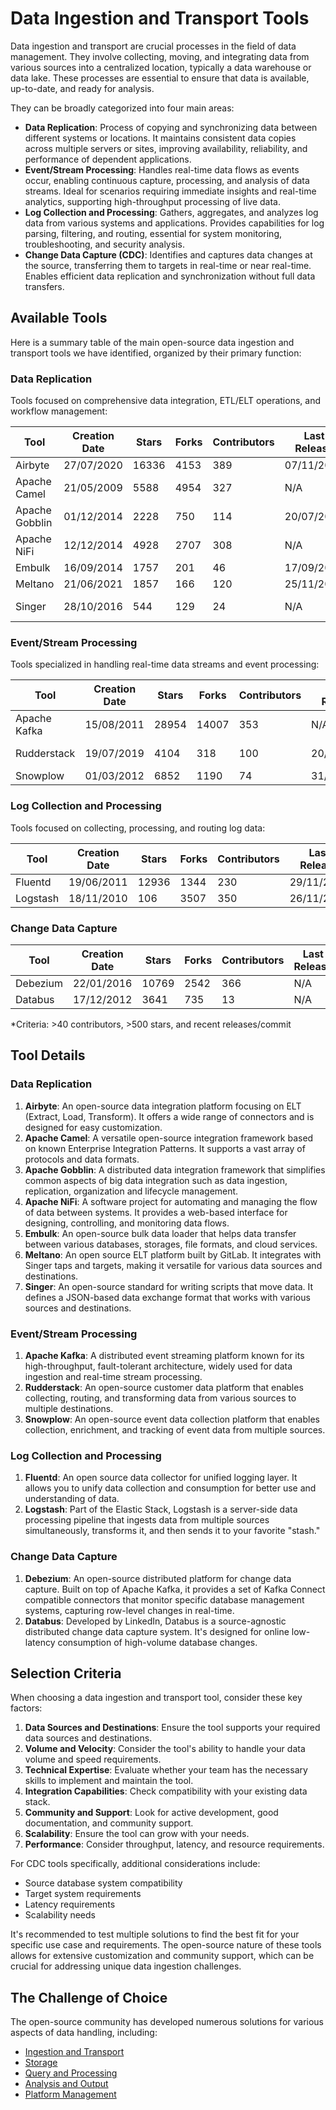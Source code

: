 # Data Ingestion and Transport Tools

Data ingestion and transport are crucial processes in the field of data management. They involve collecting, moving, and integrating data from various sources into a centralized location, typically a data warehouse or data lake. These processes are essential to ensure that data is available, up-to-date, and ready for analysis.

They can be broadly categorized into four main areas:
- **Data Replication**: Process of copying and synchronizing data between different systems or locations. It maintains consistent data copies across multiple servers or sites, improving availability, reliability, and performance of dependent applications.
- **Event/Stream Processing**: Handles real-time data flows as events occur, enabling continuous capture, processing, and analysis of data streams. Ideal for scenarios requiring immediate insights and real-time analytics, supporting high-throughput processing of live data.
- **Log Collection and Processing**: Gathers, aggregates, and analyzes log data from various systems and applications. Provides capabilities for log parsing, filtering, and routing, essential for system monitoring, troubleshooting, and security analysis.
- **Change Data Capture (CDC)**: Identifies and captures data changes at the source, transferring them to targets in real-time or near real-time. Enables efficient data replication and synchronization without full data transfers.

## Available Tools

Here is a summary table of the main open-source data ingestion and transport tools we have identified, organized by their primary function:

### Data Replication
Tools focused on comprehensive data integration, ETL/ELT operations, and workflow management:

| Tool | Creation Date | Stars | Forks | Contributors | Last Release | Latest Commit | Meets Criteria* | Link |
|---|---|---|---|---|---|---|---|---|
| Airbyte | 27/07/2020 | 16336 | 4153 | 389 | 07/11/2024 | 29/11/2024 | Yes | https://github.com/airbytehq/airbyte |
| Apache Camel | 21/05/2009 | 5588 | 4954 | 327 | N/A | 01/12/2024 | Yes | https://github.com/apache/camel |
| Apache Gobblin | 01/12/2014 | 2228 | 750 | 114 | 20/07/2017 | 19/11/2024 | No | https://github.com/apache/gobblin |
| Apache NiFi | 12/12/2014 | 4928 | 2707 | 308 | N/A | 01/12/2024 | Yes | https://github.com/apache/nifi |
| Embulk | 16/09/2014 | 1757 | 201 | 46 | 17/09/2024 | 24/09/2024 | Yes | https://github.com/embulk/embulk |
| Meltano | 21/06/2021 | 1857 | 166 | 120 | 25/11/2024 | 27/11/2024 | Yes | https://github.com/meltano/meltano |
| Singer | 28/10/2016 | 544 | 129 | 24 | N/A | 03/09/2024 | Yes (all tap) | https://github.com/singer-io/singer-python |

### Event/Stream Processing
Tools specialized in handling real-time data streams and event processing:

| Tool | Creation Date | Stars | Forks | Contributors | Last Release | Latest Commit | Meets Criteria* | Link |
|---|---|---|---|---|---|---|---|---|
| Apache Kafka | 15/08/2011 | 28954 | 14007 | 353 | N/A | 01/12/2024 | Yes | https://github.com/apache/kafka |
| Rudderstack | 19/07/2019 | 4104 | 318 | 100 | 20/11/2024 | 28/11/2024 | Yes | https://github.com/rudderlabs/rudder-server |
| Snowplow | 01/03/2012 | 6852 | 1190 | 74 | 31/01/2022 | 02/09/2024 | Yes | https://github.com/snowplow/snowplow |

### Log Collection and Processing
Tools focused on collecting, processing, and routing log data:

| Tool | Creation Date | Stars | Forks | Contributors | Last Release | Latest Commit | Meets Criteria* | Link |
|---|---|---|---|---|---|---|---|---|
| Fluentd | 19/06/2011 | 12936 | 1344 | 230 | 29/11/2024 | 29/11/2024 | Yes | https://github.com/fluent/fluentd |
| Logstash | 18/11/2010 | 106 | 3507 | 350 | 26/11/2024 | 27/11/2024 | Yes | https://github.com/elastic/logstash |

### Change Data Capture

| Tool | Creation Date | Stars | Forks | Contributors | Last Release | Latest Commit | Meets Criteria* | Link |
|---|---|---|---|---|---|---|---|---|
| Debezium | 22/01/2016 | 10769 | 2542 | 366 | N/A | 29/11/2024 | Yes | https://github.com/debezium/debezium |
| Databus | 17/12/2012 | 3641 | 735 | 13 | N/A | 07/05/2020 | No | https://github.com/linkedin/databus |

*Criteria: >40 contributors, >500 stars, and recent releases/commit

## Tool Details

### Data Replication

1. **Airbyte**: An open-source data integration platform focusing on ELT (Extract, Load, Transform). It offers a wide range of connectors and is designed for easy customization.
2. **Apache Camel**: A versatile open-source integration framework based on known Enterprise Integration Patterns. It supports a vast array of protocols and data formats.
3. **Apache Gobblin**: A distributed data integration framework that simplifies common aspects of big data integration such as data ingestion, replication, organization and lifecycle management.
4. **Apache NiFi**: A software project for automating and managing the flow of data between systems. It provides a web-based interface for designing, controlling, and monitoring data flows.
5. **Embulk**: An open-source bulk data loader that helps data transfer between various databases, storages, file formats, and cloud services.
6. **Meltano**: An open source ELT platform built by GitLab. It integrates with Singer taps and targets, making it versatile for various data sources and destinations.
7. **Singer**: An open-source standard for writing scripts that move data. It defines a JSON-based data exchange format that works with various sources and destinations.

### Event/Stream Processing

1. **Apache Kafka**: A distributed event streaming platform known for its high-throughput, fault-tolerant architecture, widely used for data ingestion and real-time stream processing.
2. **Rudderstack**: An open-source customer data platform that enables collecting, routing, and transforming data from various sources to multiple destinations.
3. **Snowplow**: An open-source event data collection platform that enables collection, enrichment, and tracking of event data from multiple sources.

### Log Collection and Processing

1. **Fluentd**: An open source data collector for unified logging layer. It allows you to unify data collection and consumption for better use and understanding of data.
2. **Logstash**: Part of the Elastic Stack, Logstash is a server-side data processing pipeline that ingests data from multiple sources simultaneously, transforms it, and then sends it to your favorite "stash."

### Change Data Capture

1. **Debezium**: An open-source distributed platform for change data capture. Built on top of Apache Kafka, it provides a set of Kafka Connect compatible connectors that monitor specific database management systems, capturing row-level changes in real-time.
2. **Databus**: Developed by LinkedIn, Databus is a source-agnostic distributed change data capture system. It's designed for online low-latency consumption of high-volume database changes.

## Selection Criteria

When choosing a data ingestion and transport tool, consider these key factors:

1. **Data Sources and Destinations**: Ensure the tool supports your required data sources and destinations.
2. **Volume and Velocity**: Consider the tool's ability to handle your data volume and speed requirements.
3. **Technical Expertise**: Evaluate whether your team has the necessary skills to implement and maintain the tool.
4. **Integration Capabilities**: Check compatibility with your existing data stack.
5. **Community and Support**: Look for active development, good documentation, and community support.
6. **Scalability**: Ensure the tool can grow with your needs.
7. **Performance**: Consider throughput, latency, and resource requirements.

For CDC tools specifically, additional considerations include:
- Source database system compatibility
- Target system requirements
- Latency requirements
- Scalability needs

It's recommended to test multiple solutions to find the best fit for your specific use case and requirements. The open-source nature of these tools allows for extensive customization and community support, which can be crucial for addressing unique data ingestion challenges.

## The Challenge of Choice
The open-source community has developed numerous solutions for various aspects of data handling, including:
- [Ingestion and Transport](01.ingestion_and_transport.md)
- [Storage](02.storage.md)
- [Query and Processing](03.query_and_processing.md)
- [Analysis and Output](04.analysis_and_output.md)
- [Platform Management](05.platform_management.md)